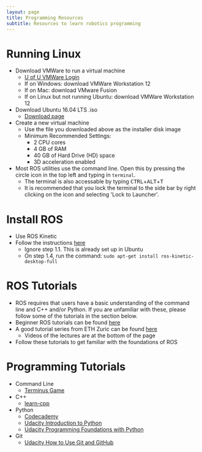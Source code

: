 ```yaml
---
layout: page
title: Programming Resources
subtitle: Resources to learn robotics programming
---
```


# Running Linux

* Download VMWare to run a virtual machine
  * [U of U VMWare Login](https://www.eng.utah.edu/vmware/)
  * If on Windows: download VMWare Workstation 12
  * If on Mac: download VMware Fusion
  * If on Linux but not running Ubuntu: download VMWare Workstation 12
* Download Ubuntu 16.04 LTS .iso
  * [Download page](https://www.ubuntu.com/download/desktop)
* Create a new virtual machine
  * Use the file you downloaded above as the installer disk image
  * Minimum Recommended Settings:
    * 2 CPU cores
    * 4 GB of RAM
    * 40 GB of Hard Drive (HD) space
    * 3D acceleration enabled
* Most ROS utilities use the command line. Open this by pressing the circle icon in the top left and typing in `terminal`.
  * The terminal is also accessable by typing <kbd>CTRL</kbd>+<kbd>ALT</kbd>+<kbd>T</kbd>
  * It is recommended that you lock the terminal to the side bar by right clicking on the icon and selecting 'Lock to Launcher'.
    
# Install ROS

* Use ROS Kinetic
* Follow the instructions [here](http://wiki.ros.org/kinetic/Installation/Ubuntu)
  * Ignore step 1.1. This is already set up in Ubuntu
  * On step 1.4, run the command: `sudo apt-get install ros-kinetic-desktop-full`

# ROS Tutorials

* ROS requires that users have a basic understanding of the command line and C++ and/or Python. If you are unfamiliar with these, please follow some of the tutorials in the section below.
* Beginner ROS tutorials can be found [here](http://wiki.ros.org/ROS/Tutorials)
* A good tutorial series from ETH Zuric can be found [here](http://www.rsl.ethz.ch/education-students/lectures/ros.html)
  * Videos of the lectures are at the bottom of the page
* Follow these tutorials to get familiar with the foundations of ROS

# Programming Tutorials

* Command Line
  * [Terminus Game](http://web.mit.edu/mprat/Public/web/Terminus/Web/main.html)
* C++
  * [learn-cpp](http://www.learn-cpp.org/)
* Python
  * [Codecademy](https://www.codecademy.com/learn/learn-python)
  * [Udacity Introduction to Python](https://www.udacity.com/course/introduction-to-python--ud1110)
  * [Udacity Programming Foundations with Python](https://www.udacity.com/course/programming-foundations-with-python--ud036)
* Git
  * [Udacity How to Use Git and GitHub](https://www.udacity.com/course/how-to-use-git-and-github--ud775)
